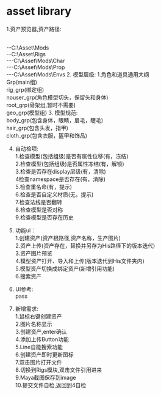 # asset library
1.资产预览器,资产路径:


<br />--C:\Asset\Mods
<br />--C:\Asset\Rigs
<br />---C:\Asset\Mods\Char
<br />---C:\Asset\Mods\Prop
<br />---C:\Asset\Mods\Envs
2. 模型层级:
1.角色和道具通用大纲
<br />Grp(main组)
<br />rig_grp(绑定组)
<br />nouser_grp(角色模型切头，保留头和身体)
<br />root_grp(骨架组,暂时不需要)
<br />geo_grp(模型组)
3. 模型规范:
<br />body_grp(包含身体，眼睛，眉毛，睫毛)
<br />hair_grp(包含头发，指甲)
<br />cloth_grp(包含衣服，盔甲和饰品)

4. 自动检项:
<br />1.检查模型(包括组级)是否有属性位移(有，冻结)
<br />2.检查模型(包括组级)是否属性冻结(有，解锁)
<br />3.检查是否存在display层级(有，清除)
<br />4检查namespace是否存在(有，清除)
<br />5.检查重名命(有，提示)
<br />6.检查是否自定义材质(无，提示)
<br />7.检查法线是否翻转
<br />8.检查模型是否对称
<br />9.检查模型是否存在历史


5. 功能ui：
<br />1.创建资产(资产根路径,资产名称，生产图片)
<br />2.资产上传(资产存在，替换并另存为His路径下的版本迭代)
<br />3.资产图片预览
<br />4.模型资产打开、导入和上传(版本迭代到His文件夹内)
<br />5.模型资产切换成绑定资产(新增引用功能)
<br />6.搜索资产
6. UI参考:
<br />pass

7. 新增需求:
<br />1.鼠标右键创建资产
<br />2.图片名称显示
<br />3.创建资产,enter确认
<br />4.添加上传Button功能
<br />5.Line自能搜索功能
<br />6.创建资产即时更新图标
<br />7.双击图片打开文件
<br />8.切换到Rigs模块,双击文件引用进来
<br />9.Maya截图保存到image
<br />10.提交文件自检,返回到4自检